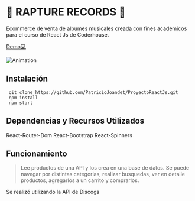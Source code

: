  # 📀 RAPTURE RECORDS 📀

Ecommerce de venta de albumes musicales creada con fines academicos para el curso de React Js de Coderhouse.

[Demo💻](https://patriciojoandet.github.io/ProyectoReactJs/)

![Animation](https://github.com/PatricioJoandet/ProyectoReactJs/blob/master/src/img/rapturegif.gif)


## Instalación
```
 git clone https://github.com/PatricioJoandet/ProyectoReactJs.git
 npm install
 npm start
```
## Dependencias y Recursos Utilizados

React-Router-Dom
React-Bootstrap
React-Spinners

## Funcionamiento

>Lee productos de una API y los crea en una base de datos. Se puede navegar por distintas categorias, realizar busquedas, ver en detalle productos, agregarlos a un carrito y comprarlos.

Se realizó utilizando la API de Discogs